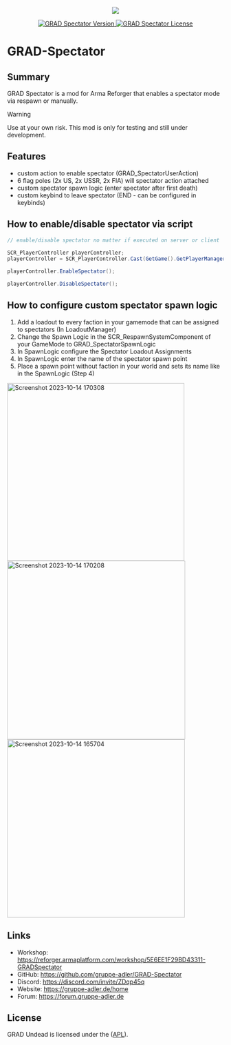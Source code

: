
<p align="center">
    <img src="https://github.com/y0014984/GRAD-Spectator/assets/50139270/21e2db8a-ee89-42ee-b7f3-222bdaef27a5.png">
</p>

<p align="center">
    <a href="https://github.com/y0014984/GRAD-Spectator/releases/latest">
        <img src="https://img.shields.io/badge/Version-0.1.1-blue.svg?style=flat-square" alt="GRAD Spectator Version">
    </a>
    <a href="https://www.bistudio.com/community/licenses/arma-public-license-share-alike">
        <img src="https://img.shields.io/badge/License-APL-red.svg?style=flat-square" alt="GRAD Spectator License">
    </a>
</p>

# GRAD-Spectator

## Summary
GRAD Spectator is a mod for Arma Reforger that enables a spectator mode via respawn or manually.

> [!WARNING]
> Use at your own risk. This mod is only for testing and still under development.

## Features
- custom action to enable spectator (GRAD_SpectatorUserAction)
- 6 flag poles (2x US, 2x USSR, 2x FIA) will spectator action attached
- custom spectator spawn logic (enter spectator after first death)
- custom keybind to leave spectator (END - can be configured in keybinds)

## How to enable/disable spectator via script
```c#
// enable/disable spectator no matter if executed on server or client

SCR_PlayerController playerController;
playerController = SCR_PlayerController.Cast(GetGame().GetPlayerManager().GetPlayerController(playerId));

playerController.EnableSpectator();

playerController.DisableSpectator();
```

## How to configure custom spectator spawn logic
1. Add a loadout to every faction in your gamemode that can be assigned to spectators (In LoadoutManager)
2. Change the Spawn Logic in the SCR_RespawnSystemComponent of your GameMode to GRAD_SpectatorSpawnLogic
3. In SpawnLogic configure the Spectator Loadout Assignments
4. In SpawnLogic enter the name of the spectator spawn point
5. Place a spawn point without faction in your world and sets its name like in the SpawnLogic (Step 4)

<img width="412" alt="Screenshot 2023-10-14 170308" src="https://github.com/y0014984/GRAD-Spectator/assets/50139270/237fbdc6-25fe-45eb-82e0-31200abfedf2">
<img width="414" alt="Screenshot 2023-10-14 170208" src="https://github.com/y0014984/GRAD-Spectator/assets/50139270/a8b569e5-3c24-490e-8a2b-90008bedb9f8">
<img width="413" alt="Screenshot 2023-10-14 165704" src="https://github.com/y0014984/GRAD-Spectator/assets/50139270/3f19b207-4381-4694-9210-7e067971cc08">


## Links
- Workshop: https://reforger.armaplatform.com/workshop/5E6EE1F29BD43311-GRADSpectator
- GitHub: https://github.com/gruppe-adler/GRAD-Spectator
- Discord: https://discord.com/invite/ZDqp45q
- Website: https://gruppe-adler.de/home
- Forum: https://forum.gruppe-adler.de

## License
GRAD Undead is licensed under the ([APL](https://www.bohemia.net/community/licenses/arma-public-license)).
